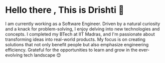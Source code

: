 <h1 align="left">Hello there , This is Drishti 👋</h1>
<p align="left">I am currently working as a Software Engineer. Driven by a natural curiosity and a knack for problem-solving, I enjoy delving into new technologies and concepts. I completed my BTech at IIT Madras, and I'm passionate about transforming ideas into real-world products. My focus is on creating solutions that not only benefit people but also emphasize engineering efficiency. Grateful for the opportunities to learn and grow in the ever-evolving tech landscape 😊 </p>
